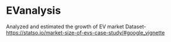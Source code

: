 # EVanalysis
Analyzed and estimated the growth of EV market 
Dataset- https://statso.io/market-size-of-evs-case-study/#google_vignette
